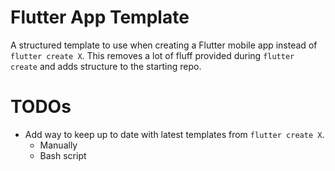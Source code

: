 # Flutter App Template

A structured template to use when creating a Flutter mobile app instead of `flutter create X`.  This removes a lot of fluff provided during `flutter create` and adds structure to the starting repo. 

# TODOs
* Add way to keep up to date with latest templates from `flutter create X`. 
    * Manually
    * Bash script
